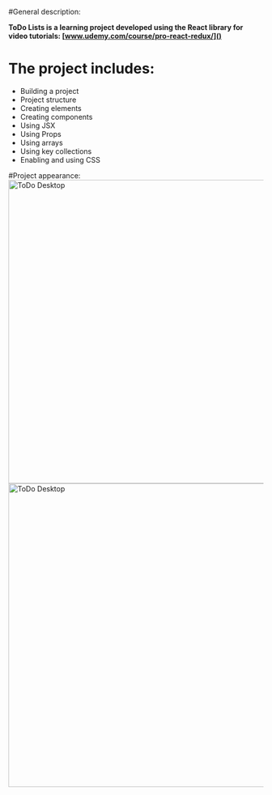 #General description:

**ToDo Lists is a learning project developed using the React library for video tutorials: [www.udemy.com/course/pro-react-redux/]()**

# The project includes:
- Building a project
- Project structure
- Creating elements
- Creating components
- Using JSX
- Using Props
- Using arrays
- Using key collections
- Enabling and using CSS

#Project appearance:
    <img height="600" src="https://i.imgur.com/slzccqT.jpg" title="ToDo Desktop" width="800"/>
    <img height="600" src="https://i.imgur.com/oF9SkqW.jpg" title="ToDo Desktop" width="800"/>